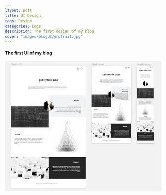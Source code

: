 ```yaml
---
layout: post
title: UI Design
tags: Design
categories: Logs
description: The first design of my blog
cover: "images/blogUI/protrait.jpg"
---
```


#### The first UI of my blog

![Blog UI](/images/blogUI/protrait.jpg)
